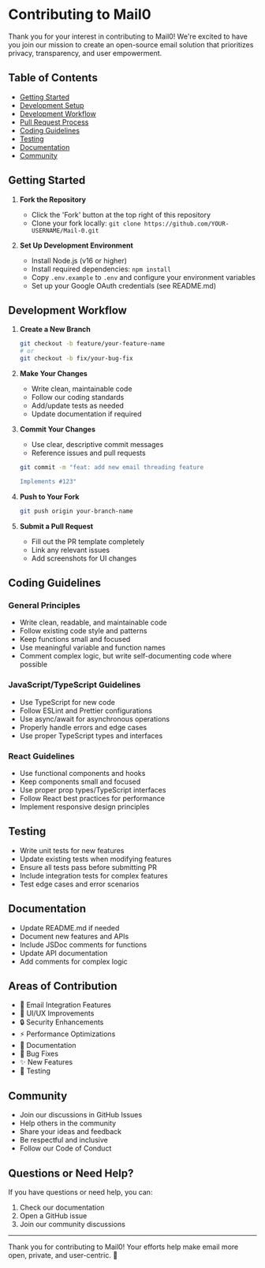 # Contributing to Mail0

Thank you for your interest in contributing to Mail0! We're excited to have you join our mission to create an open-source email solution that prioritizes privacy, transparency, and user empowerment.

## Table of Contents

- [Getting Started](#getting-started)
- [Development Setup](#development-setup)
- [Development Workflow](#development-workflow)
- [Pull Request Process](#pull-request-process)
- [Coding Guidelines](#coding-guidelines)
- [Testing](#testing)
- [Documentation](#documentation)
- [Community](#community)

## Getting Started

1. **Fork the Repository**

   - Click the 'Fork' button at the top right of this repository
   - Clone your fork locally: `git clone https://github.com/YOUR-USERNAME/Mail-0.git`

2. **Set Up Development Environment**
   - Install Node.js (v16 or higher)
   - Install required dependencies: `npm install`
   - Copy `.env.example` to `.env` and configure your environment variables
   - Set up your Google OAuth credentials (see README.md)

## Development Workflow

1. **Create a New Branch**

   ```bash
   git checkout -b feature/your-feature-name
   # or
   git checkout -b fix/your-bug-fix
   ```

2. **Make Your Changes**

   - Write clean, maintainable code
   - Follow our coding standards
   - Add/update tests as needed
   - Update documentation if required

3. **Commit Your Changes**

   - Use clear, descriptive commit messages
   - Reference issues and pull requests

   ```bash
   git commit -m "feat: add new email threading feature

   Implements #123"
   ```

4. **Push to Your Fork**

   ```bash
   git push origin your-branch-name
   ```

5. **Submit a Pull Request**
   - Fill out the PR template completely
   - Link any relevant issues
   - Add screenshots for UI changes

## Coding Guidelines

### General Principles

- Write clean, readable, and maintainable code
- Follow existing code style and patterns
- Keep functions small and focused
- Use meaningful variable and function names
- Comment complex logic, but write self-documenting code where possible

### JavaScript/TypeScript Guidelines

- Use TypeScript for new code
- Follow ESLint and Prettier configurations
- Use async/await for asynchronous operations
- Properly handle errors and edge cases
- Use proper TypeScript types and interfaces

### React Guidelines

- Use functional components and hooks
- Keep components small and focused
- Use proper prop types/TypeScript interfaces
- Follow React best practices for performance
- Implement responsive design principles

## Testing

- Write unit tests for new features
- Update existing tests when modifying features
- Ensure all tests pass before submitting PR
- Include integration tests for complex features
- Test edge cases and error scenarios

## Documentation

- Update README.md if needed
- Document new features and APIs
- Include JSDoc comments for functions
- Update API documentation
- Add comments for complex logic

## Areas of Contribution

- 📨 Email Integration Features
- 🎨 UI/UX Improvements
- 🔒 Security Enhancements
- ⚡ Performance Optimizations
- 📝 Documentation
- 🐛 Bug Fixes
- ✨ New Features
- 🧪 Testing

## Community

- Join our discussions in GitHub Issues
- Help others in the community
- Share your ideas and feedback
- Be respectful and inclusive
- Follow our Code of Conduct

## Questions or Need Help?

If you have questions or need help, you can:

1. Check our documentation
2. Open a GitHub issue
3. Join our community discussions

---

Thank you for contributing to Mail0! Your efforts help make email more open, private, and user-centric. 🚀

